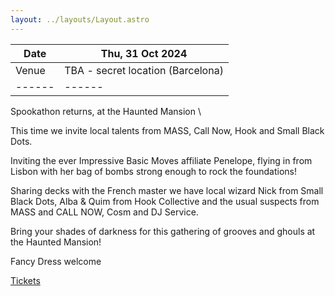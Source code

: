 ```yaml
---
layout: ../layouts/Layout.astro
---
```

<!-- Markdown Preview - https://dillinger.io/ -->

| Date | Thu, 31 Oct 2024 |  
| ------ | ------ |  
| Venue | TBA - secret location (Barcelona) |  
| ------ | ------ |  


Spookathon returns, at the Haunted Mansion  \
  
This time we invite local talents from MASS, Call Now, Hook and Small Black Dots.  
  
Inviting the ever Impressive Basic Moves affiliate Penelope, flying in from Lisbon with her bag of bombs strong enough to rock the foundations!  
  
   
Sharing decks with the French master we have local wizard Nick from Small Black Dots, Alba & Quim from Hook Collective and the usual suspects from MASS and CALL NOW, Cosm and DJ Service.  
  
Bring your shades of darkness for this gathering of grooves and ghouls at the Haunted Mansion!  
  
Fancy Dress welcome  
  
[Tickets](https://ra.co/events/2020639)  
